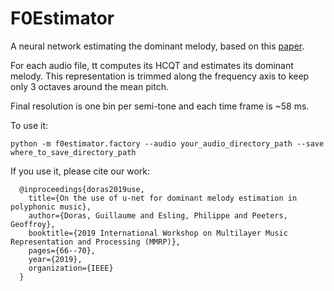 # F0Estimator


A neural network estimating the dominant melody, based on this 
[paper](https://www.researchgate.net/profile/Guillaume_Doras/publication/332434939_On_the_Use_of_U-Net_for_Dominant_Melody_Estimation_in_Polyphonic_Music/links/5cff5dbc4585157d15a20f9a/On-the-Use-of-U-Net-for-Dominant-Melody-Estimation-in-Polyphonic-Music.pdf).

For each audio file, tt computes its HCQT and estimates its dominant melody. This representation 
is trimmed along the frequency axis to keep only 3 octaves around the mean pitch. 
 
Final resolution is one bin per semi-tone and each time frame is ~58 ms.

To use it:

    python -m f0estimator.factory --audio your_audio_directory_path --save where_to_save_directory_path

If you use it, please cite our work:

      
      @inproceedings{doras2019use,
        title={On the use of u-net for dominant melody estimation in polyphonic music},
        author={Doras, Guillaume and Esling, Philippe and Peeters, Geoffroy},
        booktitle={2019 International Workshop on Multilayer Music Representation and Processing (MMRP)},
        pages={66--70},
        year={2019},
        organization={IEEE}
      }
      